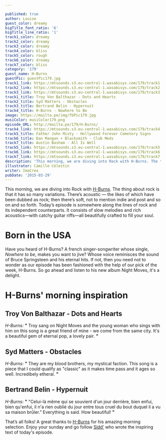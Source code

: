 ```yaml
---

published: true
author: Louise
guest_color: dreamy
bigTitle_font_ratio: '6'
bigTitle_line_ratio: '1'
track1_color: dreamy
track2_color: dreamy
track3_color: dreamy
track4_color: bliss
track5_color: rough
track6_color: dreamy
track7_color: bliss
category: '179'
guest_name: H-Burns
guestPic: guestPic179.jpg
track1_link: https://mtsounds.s3.eu-central-1.wasabisys.com/179/track1.mp3
track2_link: https://mtsounds.s3.eu-central-1.wasabisys.com/179/track2.mp3
track3_link: https://mtsounds.s3.eu-central-1.wasabisys.com/179/track3.mp3
track1_title: Troy Von Balthazar - Dots and Hearts
track2_title: Syd Matters - Obstacles
track3_title: Bertrand Belin - Hypernuit
track4_title: H-Burns - Nowhere to Be
image: https://mailta.pe/img/fbPic179.jpg
musiColor: musiColor179.png
episode_URL: http://mailta.pe/179/H-Burns/
track4_link: https://mtsounds.s3.eu-central-1.wasabisys.com/179/track4.mp3
track5_title: Father John Misty - Hollywood Forever Cemetery Signs
track6_title: Dan Mangan + Blacksmith - Club Meds
track7_title: Austin Basham - All Is Well
track5_link: https://mtsounds.s3.eu-central-1.wasabisys.com/179/track5.mp3
track6_link: https://mtsounds.s3.eu-central-1.wasabisys.com/179/track6.mp3
track7_link: https://mtsounds.s3.eu-central-1.wasabisys.com/179/track7.mp3
description: 'This morning, we are diving into Rock with H-Burns. The thing about rock is that it has so many variations. Today’s episode is somewhere along the lines of rock and its independent counterparts. It consists of slow melodies and rich acoustics—with catchy guitar riffs—all beautifully crafted to fill your soul. '
illustrator: Camille Célestin
writer: ImaCrea
pubDate: '2015-03-29'
---
```



This morning, we are diving into Rock with [H-Burns](https://www.facebook.com/hburnsmusic?ref=br_rs "H-Burns' Facebook page"). The thing about rock is that it has so many variations. There’s acoustic — the likes of which have been dubbed as rock; then there’s soft, not to mention indie and post and so on and so forth. Today’s episode is somewhere along the lines of rock and its independent counterparts. It consists of slow melodies and rich acoustics—with catchy guitar riffs—all beautifully crafted to fill your soul. 

# Born in the USA
Have you heard of H-Burns? A french singer-songwriter whose single, _Nowhere to be_, makes you want to jive? Whose voice reminisces the sound of Bruce Springsteen and his eternal hits. If not, then you need not to wonder as our episode has been fashioned with the help of our pick of the week, H-Burns. So go ahead and listen to his new album Night Moves, it's a delight.

# H-Burns' morning inspiration
 
## Troy Von Balthazar - Dots and Hearts
_H-Burns:_ **"** Troy sang on Night Moves and the young woman who sings with him on this song is a great friend of mine - we come from the same city. It's a beautiful gem of eternal pop, a lovely pair. **"** 
 
## Syd Matters - Obstacles
_H-Burns:_ **"** They are my blood brothers, my mystical faction. This song is a piece that I could qualify as "classic" as it makes time pass and it ages so well. Incredibely etheral. **"** 
 
## Bertrand Belin - Hypernuit
_H-Burns:_  **"**  "Celui-là même qui se souvient d'un jour derrière, bien enfui, bien qu'enfui, il n'a rien oublié du jour entre tous cruel du bout duquel il a vu sa maison brûler." Everything is said. How beautiful! **"**  
 

That’s all folks! A great thanks to [H-Burns](https://www.facebook.com/hburnsmusic?ref=br_rs) for his amazing morning selection. Enjoy your sunday and go follow [Sidd'](https://twitter.com/peacefulending) who wrote the inspiring text of today's episode.

